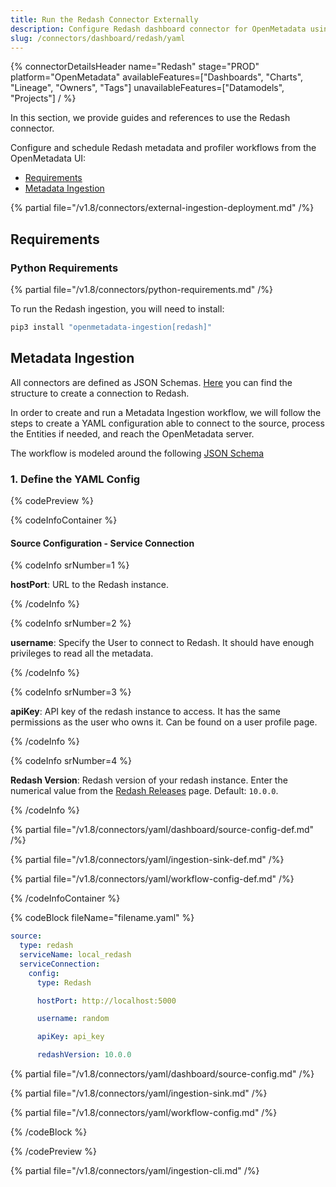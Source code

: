 ```yaml
---
title: Run the Redash Connector Externally
description: Configure Redash dashboard connector for OpenMetadata using YAML. Step-by-step setup guide with examples to integrate your Redash dashboards seamlessly.
slug: /connectors/dashboard/redash/yaml
---
```


{% connectorDetailsHeader
  name="Redash"
  stage="PROD"
  platform="OpenMetadata"
  availableFeatures=["Dashboards", "Charts", "Lineage", "Owners", "Tags"]
  unavailableFeatures=["Datamodels", "Projects"]
/ %}

In this section, we provide guides and references to use the Redash connector.

Configure and schedule Redash metadata and profiler workflows from the OpenMetadata UI:

- [Requirements](#requirements)
- [Metadata Ingestion](#metadata-ingestion)

{% partial file="/v1.8/connectors/external-ingestion-deployment.md" /%}

## Requirements

### Python Requirements

{% partial file="/v1.8/connectors/python-requirements.md" /%}

To run the Redash ingestion, you will need to install:

```bash
pip3 install "openmetadata-ingestion[redash]"
```

## Metadata Ingestion

All connectors are defined as JSON Schemas.
[Here](https://github.com/open-metadata/OpenMetadata/blob/main/openmetadata-spec/src/main/resources/json/schema/entity/services/connections/dashboard/redashConnection.json)
you can find the structure to create a connection to Redash.

In order to create and run a Metadata Ingestion workflow, we will follow
the steps to create a YAML configuration able to connect to the source,
process the Entities if needed, and reach the OpenMetadata server.

The workflow is modeled around the following
[JSON Schema](https://github.com/open-metadata/OpenMetadata/blob/main/openmetadata-spec/src/main/resources/json/schema/metadataIngestion/workflow.json)

### 1. Define the YAML Config

{% codePreview %}

{% codeInfoContainer %}

#### Source Configuration - Service Connection

{% codeInfo srNumber=1 %}

**hostPort**: URL to the Redash instance.

{% /codeInfo %}

{% codeInfo srNumber=2 %}

**username**: Specify the User to connect to Redash. It should have enough privileges to read all the metadata.

{% /codeInfo %}

{% codeInfo srNumber=3 %}

**apiKey**: API key of the redash instance to access. It has the same permissions as the user who owns it.
Can be found on a user profile page.

{% /codeInfo %}

{% codeInfo srNumber=4 %}

**Redash Version**: Redash version of your redash instance. Enter the numerical value from the [Redash Releases](https://github.com/getredash/redash/releases) page. Default: `10.0.0`.

{% /codeInfo %}

{% partial file="/v1.8/connectors/yaml/dashboard/source-config-def.md" /%}

{% partial file="/v1.8/connectors/yaml/ingestion-sink-def.md" /%}

{% partial file="/v1.8/connectors/yaml/workflow-config-def.md" /%}

{% /codeInfoContainer %}

{% codeBlock fileName="filename.yaml" %}

```yaml {% isCodeBlock=true %}
source:
  type: redash
  serviceName: local_redash
  serviceConnection:
    config:
      type: Redash
```
```yaml {% srNumber=1 %}
      hostPort: http://localhost:5000
```
```yaml {% srNumber=2 %}
      username: random
```
```yaml {% srNumber=3 %}
      apiKey: api_key
```
```yaml {% srNumber=4 %}
      redashVersion: 10.0.0
```

{% partial file="/v1.8/connectors/yaml/dashboard/source-config.md" /%}

{% partial file="/v1.8/connectors/yaml/ingestion-sink.md" /%}

{% partial file="/v1.8/connectors/yaml/workflow-config.md" /%}

{% /codeBlock %}

{% /codePreview %}

{% partial file="/v1.8/connectors/yaml/ingestion-cli.md" /%}
